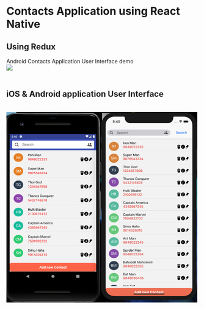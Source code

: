 # Contacts Application using React Native
## Using Redux
 Android Contacts Application User Interface demo  </br>
<img src='https://user-images.githubusercontent.com/46079085/99878693-3d634b00-2c2d-11eb-9f93-3486fd97d0bc.gif'> </br>
</br>
## iOS & Android application User Interface </br>
</br>
<img src='iOS and Android view.png' height='500', width='500'>
